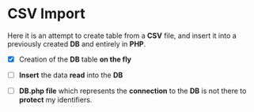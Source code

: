 # CSV Import

Here it is an attempt to create table from a **CSV** file, and insert it into a previously created **DB** and entirely in **PHP**.

- [x] Creation of the **DB** table **on the fly**
- [ ] **Insert** the data **read** into the **DB**
- [ ] **DB.php file** which represents the **connection** to the **DB** is not there to **protect** my identifiers.

